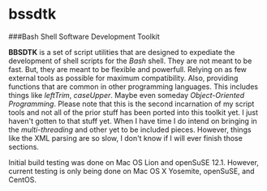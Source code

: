 # bssdtk
###Bash Shell Software Development Toolkit

  **BBSDTK** is a set of script utilities that are designed to expediate the development 
of shell scripts for the _Bash_ shell. They are not meant to be fast. But, they are meant 
to be flexible and powerfull. Relying on as few external tools as possible for maximum 
compatibility. Also, providing functions that are common in other programming languages.
This includes things like _leftTrim_, _caseUpper_. Maybe even someday 
_Object-Oriented Programming_. Please note that this is the second incarnation of my 
script tools and not all of the prior stuff has been ported into this toolkit yet. I just 
haven't gotten to that stuff yet. When I have time I do intend on bringing in the 
_multi-threading_ and other yet to be included pieces. However, things like the XML 
parsing are so slow, I don't know if I will ever finish those sections.

Initial build testing was done on Mac OS Lion and openSuSE 12.1. However, current testing
is only being done on Mac OS X Yosemite, openSuSE, and CentOS.
